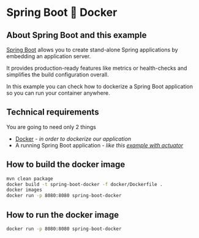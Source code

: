 # Spring Boot :whale: Docker

## About Spring Boot and this example

[Spring Boot](https://spring.io/projects/spring-boot) allows you to create stand-alone Spring applications by embedding an application server.

It provides production-ready features like metrics or health-checks and simplifies the build configuration overall.

In this example you can check how to dockerize a Spring Boot application so you can run your container anywhere.

## Technical requirements

You are going to need only 2 things

- [Docker](https://www.docker.com) - _in order to dockerize our application_
- A running Spring Boot application - _like this [example with actuator](https://github.com/codewithhades/spring-boot-actuator)_

## How to build the docker image

````bash
mvn clean package
docker build -t spring-boot-docker -f docker/Dockerfile .
docker images
docker run -p 8080:8080 spring-boot-docker
````

## How to run the docker image

````bash
docker run -p 8080:8080 spring-boot-docker
````